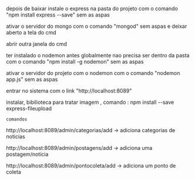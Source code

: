 

depois de baixar instale o express na pasta do projeto com o comando "npm install express --save" sem as aspas

ativar o servidor do mongo com o comando "mongod" sem aspas e deixar aberto a tela do cmd

abrir outra janela do cmd

ter instalado o nodemon antes globalmente nao precisa ser dentro  da pasta com o comando "npm install -g nodemon"  sem as aspas

ativar o servidor do projeto com o nodemon com o comando "nodemon app.js" sem as aspas


entrar no sistema com o link "http://localhost:8089"

instalar, bibilioteca para tratar imagem , comando : npm install --save express-fileupload

    comandos

http://localhost:8089/admin/categorias/add -> adiciona categorias de noticias

http://localhost:8089/admin/postagens/add -> adiciona uma postagem/noticia

http://localhost:8089/admin/pontocoleta/add -> adiciona um ponto de coleta
